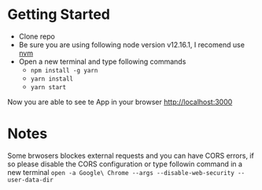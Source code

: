 # Getting Started

* Clone repo
* Be sure you are using following node version v12.16.1, I recomend use [nvm](https://github.com/nvm-sh/nvm)
* Open a new terminal and type following commands
  * `npm install -g yarn`
  * `yarn install`
  * `yarn start`

Now you are able to see te App in your browser [http://localhost:3000](http://localhost:3000)

# Notes

Some brwosers blockes external requests and you can have CORS errors, if so please disable the CORS configuration or type followin command in a new terminal `open -a Google\ Chrome --args --disable-web-security --user-data-dir`
